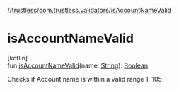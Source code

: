 //[trustless](../../index.md)/[com.trustless.validators](index.md)/[isAccountNameValid](is-account-name-valid.md)

# isAccountNameValid

[kotlin]\
fun [isAccountNameValid](is-account-name-valid.md)(name: [String](https://kotlinlang.org/api/latest/jvm/stdlib/kotlin/-string/index.html)): [Boolean](https://kotlinlang.org/api/latest/jvm/stdlib/kotlin/-boolean/index.html)

Checks if Account name is within a valid range 1, 105
